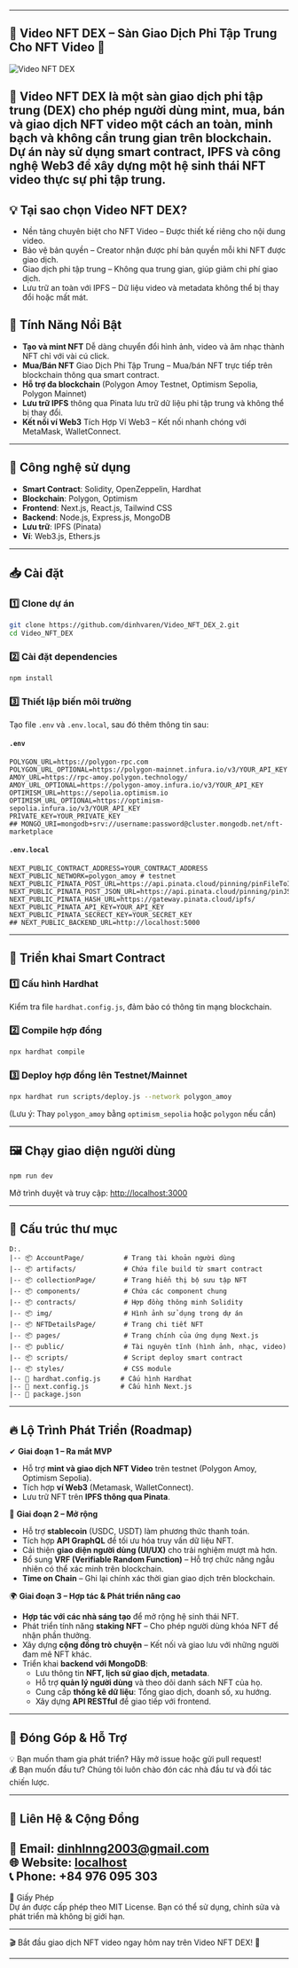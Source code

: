 
---
##  🎥 Video NFT DEX – Sàn Giao Dịch Phi Tập Trung Cho NFT Video 🚀  

![Video NFT DEX](https://www.google.com/url?sa=i&url=https%3A%2F%2Fcryptoviet.info%2Fcelestia-la-gi&psig=AOvVaw1v8QteoeOPu_0pvnnITgWM&ust=1740067892456000&source=images&cd=vfe&opi=89978449&ved=0CBQQjRxqFwoTCLDdtpeQ0IsDFQAAAAAdAAAAABAE)  
## 📌 Video NFT DEX là một sàn giao dịch phi tập trung (DEX) cho phép người dùng mint, mua, bán và giao dịch NFT video một cách an toàn, minh bạch và không cần trung gian trên blockchain. Dự án này sử dụng smart contract, IPFS và công nghệ Web3 để xây dựng một hệ sinh thái NFT video thực sự phi tập trung.  

## 💡 Tại sao chọn Video NFT DEX?  
- Nền tảng chuyên biệt cho NFT Video – Được thiết kế riêng cho nội dung video.  
- Bảo vệ bản quyền – Creator nhận được phí bản quyền mỗi khi NFT được giao dịch.  
- Giao dịch phi tập trung – Không qua trung gian, giúp giảm chi phí giao dịch.  
- Lưu trữ an toàn với IPFS – Dữ liệu video và metadata không thể bị thay đổi hoặc mất mát.  


##  🌟 Tính Năng Nổi Bật  
- **Tạo và mint NFT** Dễ dàng chuyển đổi hình ảnh, video và âm nhạc thành NFT chỉ với vài cú click.
- **Mua/Bán NFT** Giao Dịch Phi Tập Trung – Mua/bán NFT trực tiếp trên blockchain thông qua smart contract.
- **Hỗ trợ đa blockchain** (Polygon Amoy Testnet, Optimism Sepolia, Polygon Mainnet)  
- **Lưu trữ IPFS** thông qua Pinata lưu trữ dữ liệu phi tập trung và không thể bị thay đổi.  
- **Kết nối ví Web3** Tích Hợp Ví Web3 – Kết nối nhanh chóng với MetaMask, WalletConnect.  

---

## 📌 Công nghệ sử dụng  
- **Smart Contract**: Solidity, OpenZeppelin, Hardhat  
- **Blockchain**: Polygon, Optimism  
- **Frontend**: Next.js, React.js, Tailwind CSS  
- **Backend**: Node.js, Express.js, MongoDB  
- **Lưu trữ**: IPFS (Pinata)  
- **Ví**: Web3.js, Ethers.js  

---

## 📥 Cài đặt  

### 1️⃣ Clone dự án  
```bash
git clone https://github.com/dinhvaren/Video_NFT_DEX_2.git
cd Video_NFT_DEX
```

### 2️⃣ Cài đặt dependencies  
```bash
npm install
```

### 3️⃣ Thiết lập biến môi trường  
Tạo file `.env` và `.env.local`, sau đó thêm thông tin sau:  

#### `.env`  
```env
POLYGON_URL=https://polygon-rpc.com
POLYGON_URL_OPTIONAL=https://polygon-mainnet.infura.io/v3/YOUR_API_KEY
AMOY_URL=https://rpc-amoy.polygon.technology/
AMOY_URL_OPTIONAL=https://polygon-amoy.infura.io/v3/YOUR_API_KEY
OPTIMISM_URL=https://sepolia.optimism.io
OPTIMISM_URL_OPTIONAL=https://optimism-sepolia.infura.io/v3/YOUR_API_KEY
PRIVATE_KEY=YOUR_PRIVATE_KEY
## MONGO_URI=mongodb+srv://username:password@cluster.mongodb.net/nft-marketplace
```

#### `.env.local`  
```env
NEXT_PUBLIC_CONTRACT_ADDRESS=YOUR_CONTRACT_ADDRESS
NEXT_PUBLIC_NETWORK=polygon_amoy # testnet
NEXT_PUBLIC_PINATA_POST_URL=https://api.pinata.cloud/pinning/pinFileToIPFS
NEXT_PUBLIC_PINATA_POST_JSON_URL=https://api.pinata.cloud/pinning/pinJSONToIPFS
NEXT_PUBLIC_PINATA_HASH_URL=https://gateway.pinata.cloud/ipfs/
NEXT_PUBLIC_PINATA_API_KEY=YOUR_API_KEY
NEXT_PUBLIC_PINATA_SECRECT_KEY=YOUR_SECRET_KEY
## NEXT_PUBLIC_BACKEND_URL=http://localhost:5000
```

---

## 🔨 Triển khai Smart Contract  
### 1️⃣ Cấu hình Hardhat  
Kiểm tra file `hardhat.config.js`, đảm bảo có thông tin mạng blockchain.  

### 2️⃣ Compile hợp đồng  
```bash
npx hardhat compile
```

### 3️⃣ Deploy hợp đồng lên Testnet/Mainnet  
```bash
npx hardhat run scripts/deploy.js --network polygon_amoy
```
(Lưu ý: Thay `polygon_amoy` bằng `optimism_sepolia` hoặc `polygon` nếu cần)

---

## 🖼️ Chạy giao diện người dùng  
```bash
npm run dev
```
Mở trình duyệt và truy cập: [http://localhost:3000](http://localhost:3000)  

---

## 📜 Cấu trúc thư mục  

```
D:.
|-- 📦 AccountPage/          # Trang tài khoản người dùng
|-- 📦 artifacts/            # Chứa file build từ smart contract
|-- 📦 collectionPage/       # Trang hiển thị bộ sưu tập NFT
|-- 📦 components/           # Chứa các component chung
|-- 📦 contracts/            # Hợp đồng thông minh Solidity
|-- 📦 img/                  # Hình ảnh sử dụng trong dự án
|-- 📦 NFTDetailsPage/       # Trang chi tiết NFT
|-- 📦 pages/                # Trang chính của ứng dụng Next.js
|-- 📦 public/               # Tài nguyên tĩnh (hình ảnh, nhạc, video)
|-- 📦 scripts/              # Script deploy smart contract
|-- 📦 styles/               # CSS module
|-- 📄 hardhat.config.js     # Cấu hình Hardhat
|-- 📄 next.config.js        # Cấu hình Next.js
|-- 📄 package.json

```

---

## 🔥 Lộ Trình Phát Triển (Roadmap)  

✔ **Giai đoạn 1 – Ra mắt MVP**  
- Hỗ trợ **mint và giao dịch NFT Video** trên testnet (Polygon Amoy, Optimism Sepolia).  
- Tích hợp **ví Web3** (Metamask, WalletConnect).  
- Lưu trữ NFT trên **IPFS thông qua Pinata**.  

🚀 **Giai đoạn 2 – Mở rộng**  
- Hỗ trợ **stablecoin** (USDC, USDT) làm phương thức thanh toán.  
- Tích hợp **API GraphQL** để tối ưu hóa truy vấn dữ liệu NFT.  
- Cải thiện **giao diện người dùng (UI/UX)** cho trải nghiệm mượt mà hơn.  
- Bổ sung **VRF (Verifiable Random Function)** – Hỗ trợ chức năng ngẫu nhiên có thể xác minh trên blockchain.  
- **Time on Chain** – Ghi lại chính xác thời gian giao dịch trên blockchain.  

🌍 **Giai đoạn 3 – Hợp tác & Phát triển nâng cao**  
- **Hợp tác với các nhà sáng tạo** để mở rộng hệ sinh thái NFT.  
- Phát triển tính năng **staking NFT** – Cho phép người dùng khóa NFT để nhận phần thưởng.  
- Xây dựng **cộng đồng trò chuyện** – Kết nối và giao lưu với những người đam mê NFT khác.  
- Triển khai **backend với MongoDB**:  
  - Lưu thông tin **NFT, lịch sử giao dịch, metadata**.  
  - Hỗ trợ **quản lý người dùng** và theo dõi danh sách NFT của họ.  
  - Cung cấp **thống kê dữ liệu**: Tổng giao dịch, doanh số, xu hướng.  
  - Xây dựng **API RESTful** để giao tiếp với frontend.  

---

##  🤝 Đóng Góp & Hỗ Trợ  
💡 Bạn muốn tham gia phát triển? Hãy mở issue hoặc gửi pull request!  
💰 Bạn muốn đầu tư? Chúng tôi luôn chào đón các nhà đầu tư và đối tác chiến lược.  

---

## 📩 Liên Hệ & Cộng Đồng  
📧 Email: dinhlnng2003@gmail.com  
🌐 Website: [localhost](http://localhost:3000)  
📞 Phone: +84 976 095 303
---

 📄 Giấy Phép  
Dự án được cấp phép theo MIT License. Bạn có thể sử dụng, chỉnh sửa và phát triển mà không bị giới hạn.  

---

🎬 Bắt đầu giao dịch NFT video ngay hôm nay trên Video NFT DEX! 🚀  

---

